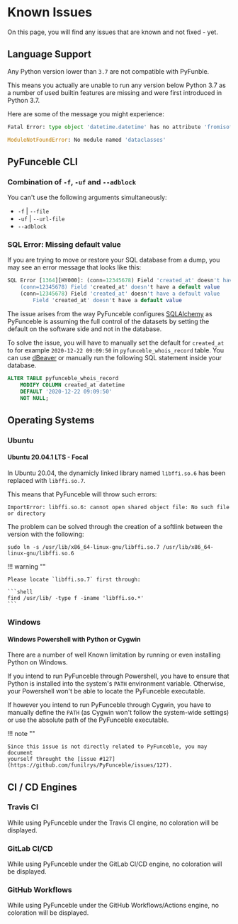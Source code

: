 # Known Issues

On this page, you will find any issues that are known and not fixed - yet.

## Language Support

Any Python version lower than `3.7` are not compatible with PyFunble.

This means you actually are unable to run any version below Python 3.7 as a
number of used builtin features are missing and were first introduced in Python 3.7.

Here are some of the message you might experience:

```python
Fatal Error: type object 'datetime.datetime' has no attribute 'fromisoformat'
```

```python
ModuleNotFoundError: No module named 'dataclasses'
```

## PyFunceble CLI

### Combination of `-f`, `-uf` and `--adblock`

You can't use the following arguments simultaneously:

- `-f` | `--file`
- `-uf` | `--url-file`
- `--adblock`

### SQL Error: Missing default value

If you are trying to move or restore your SQL database from a dump, you may
see an error message that looks like this:

```sql
SQL Error [1364][HY000]: (conn=12345678) Field 'created_at' doesn't have a default value
    (conn=12345678) Field 'created_at' doesn't have a default value
    (conn=12345678) Field 'created_at' doesn't have a default value
        Field 'created_at' doesn't have a default value
```

The issue arises from the way PyFunceble configures [SQLAlchemy](https://www.sqlalchemy.org/) as PyFunceble is assuming the full control of the datasets by setting the default on the software side and not in the database.

To solve the issue, you will have to manually set the default for `created_at`
to for example `2020-12-22 09:09:50` in `pyfunceble_whois_record` table.
You can use [dBeaver](https://dbeaver.io/) or manually run the following SQL statement inside your database.

```sql
ALTER TABLE pyfunceble_whois_record
    MODIFY COLUMN created_at datetime
    DEFAULT '2020-12-22 09:09:50'
    NOT NULL;
```

## Operating Systems

### Ubuntu

#### Ubuntu 20.04.1 LTS - Focal

In Ubuntu 20.04, the dynamicly linked library named `libffi.so.6` has been replaced
with `libffi.so.7`.

This means that PyFunceble will throw such errors:

```
ImportError: libffi.so.6: cannot open shared object file: No such file or directory
```

The problem can be solved through the creation of a softlink between the version
with the following:

```shell
sudo ln -s /usr/lib/x86_64-linux-gnu/libffi.so.7 /usr/lib/x86_64-linux-gnu/libffi.so.6
```

!!! warning ""

    Please locate `libffi.so.7` first through:

    ```shell
    find /usr/lib/ -type f -iname 'libffi.so.*'
    ```

### Windows

#### Windows Powershell with Python or Cygwin


There are a number of well Known limitation by running or even
installing Python on Windows.

If you intend to run PyFunceble through Powershell, you have to ensure that
Python is installed into the system's `PATH` environment variable. Otherwise,
your Powershell won't be able to locate the PyFunceble executable.

If however you intend to run PyFunceble through Cygwin, you have to manually
define the `PATH` (as Cygwin won't follow the system-wide settings) or use
the absolute path of the PyFunceble executable.

!!! note ""

    Since this issue is not directly related to PyFunceble, you may document
    yourself throught the [issue #127](https://github.com/funilrys/PyFunceble/issues/127).


## CI / CD Engines

### Travis CI

While using PyFunceble under the Travis CI engine, no coloration will be displayed.

### GitLab CI/CD

While using PyFunceble under the GitLab CI/CD engine, no coloration will be displayed.

### GitHub Workflows

While using PyFunceble under the GitHub Workflows/Actions engine, no coloration will be displayed.


